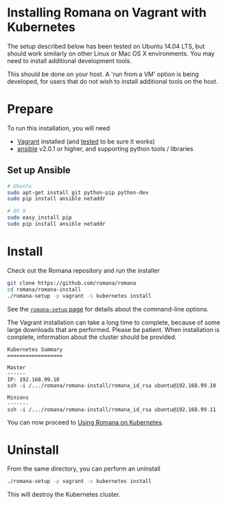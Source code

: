 # Installing Romana on Vagrant with Kubernetes

The setup described below has been tested on Ubuntu 14.04 LTS, but should work similarly on other Linux or Mac OS X environments.
You may need to install additional development tools.

This should be done on your host. A 'run from a VM' option is being developed, for users that do not wish to install additional tools on the host.

# Prepare

To run this installation, you will need
* [Vagrant](https://www.vagrantup.com/downloads.html) installed (and [tested](https://www.vagrantup.com/docs/getting-started/) to be sure it works)
* [ansible](https://www.ansible.com) v2.0.1 or higher, and supporting python tools / libraries

## Set up Ansible

```bash
# Ubuntu
sudo apt-get install git python-pip python-dev
sudo pip install ansible netaddr

# OS X
sudo easy_install pip
sudo pip install ansible netaddr
```

# Install

Check out the Romana repository and run the installer
```bash
git clone https://github.com/romana/romana
cd romana/romana-install
./romana-setup -p vagrant -s kubernetes install
```

See the [`romana-setup` page](romana_setup.md) for details about the command-line options.

The Vagrant installation can take a long time to complete, because of some large downloads that are performed. Please be patient. When installation is complete, information about the cluster should be provided.
```sh-session
Kubernetes Summary
==================

Master
------
IP: 192.168.99.10
ssh -i /.../romana/romana-install/romana_id_rsa ubuntu@192.168.99.10

Minions
-------
ssh -i /.../romana/romana-install/romana_id_rsa ubuntu@192.168.99.11
```

You can now proceed to [Using Romana on Kubernetes](kubernetes_romana.md).

# Uninstall

From the same directory, you can perform an uninstall
```bash
./romana-setup -p vagrant -s kubernetes install
```

This will destroy the Kubernetes cluster.
